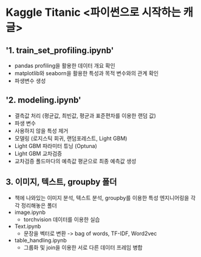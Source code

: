 # Kaggle Titanic <파이썬으로 시작하는 캐글>

## '1. train_set_profiling.ipynb'
- pandas profiling을 활용한 데이터 개요 확인
- matplotlib와 seaborn을 활용한 특성과 목적 변수와의 관계 확인
- 파생변수 생성

## '2. modeling.ipynb'
- 결측값 처리 (평균값, 최빈값, 평균과 표준편차를 이용한 랜덤 값)
- 파생 변수
- 사용하지 않을 특성 제거
- 모델링 (로지스틱 회귀, 랜덤포레스트, Light GBM)
- Light GBM 파라미터 튜닝 (Optuna)
- Light GBM 교차검증
- 교차검증 폴드마다의 예측값 평균으로 최종 예측값 생성

## 3. 이미지, 텍스트, groupby 폴더
- 책에 나와있는 이미지 분석, 텍스트 분석, groupby를 이용한 특성 엔지니어링을 각각 정리해놓은 폴더
- image.ipynb
  - torchvision 데이터를 이용한 실습
- Text.ipynb
  - 문장을 벡터로 변환 -> bag of words, TF-IDF, Word2vec
- table_handling.ipynb
  - 그룹화 및 join을 이용한 서로 다른 데이터 프레임 병합
